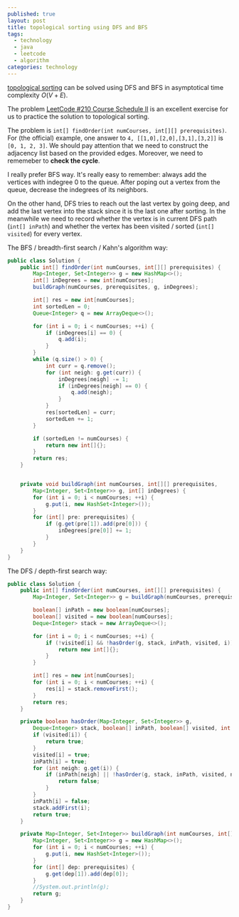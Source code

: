 ```yaml
---
published: true
layout: post
title: topological sorting using DFS and BFS
tags:
  - technology
  - java
  - leetcode
  - algorithm
categories: technology
---
```


[topological sorting](https://en.wikipedia.org/wiki/Topological_sorting) can be solved using DFS and BFS in asymptotical time complexity $O(V + E)$.

The problem [LeetCode #210 Course Schedule II](https://leetcode.com/problems/course-schedule-ii/) is an excellent exercise for us to practice the solution to topological sorting.

The problem is `int[] findOrder(int numCourses, int[][] prerequisites)`. For (the official) example, one answer to `4, [[1,0],[2,0],[3,1],[3,2]]` is `[0, 1, 2, 3]`. We should pay attention that we need to construct the adjacency list based on the provided edges. Moreover, we need to rememeber to **check the cycle**.

I really prefer BFS way. It's really easy to remember: always add the vertices with indegree 0 to the queue. After poping out a vertex from the queue, decrease the indegrees of its neighbors.

On the other hand, DFS tries to reach out the last vertex by going deep, and add the last vertex into the stack since it is the last one after sorting. In the meanwhile we need to record whether the vertex is in current DFS path (`int[] inPath`) and whether the vertex has been visited / sorted (`int[] visited`) for every vertex.

The BFS / breadth-first search / Kahn's algorithm way:

```java
public class Solution {
    public int[] findOrder(int numCourses, int[][] prerequisites) {
        Map<Integer, Set<Integer>> g = new HashMap<>();
        int[] inDegrees = new int[numCourses];
        buildGraph(numCourses, prerequisites, g, inDegrees);

        int[] res = new int[numCourses];
        int sortedLen = 0;
        Queue<Integer> q = new ArrayDeque<>();

        for (int i = 0; i < numCourses; ++i) {
            if (inDegrees[i] == 0) {
                q.add(i);
            }
        }
        while (q.size() > 0) {
            int curr = q.remove();
            for (int neigh: g.get(curr)) {
                inDegrees[neigh] -= 1;
                if (inDegrees[neigh] == 0) {
                    q.add(neigh);
                }
            }
            res[sortedLen] = curr;
            sortedLen += 1;
        }

        if (sortedLen != numCourses) {
            return new int[]{};
        }
        return res;
    }


    private void buildGraph(int numCourses, int[][] prerequisites,
        Map<Integer, Set<Integer>> g, int[] inDegrees) {
        for (int i = 0; i < numCourses; ++i) {
            g.put(i, new HashSet<Integer>());
        }
        for (int[] pre: prerequisites) {
            if (g.get(pre[1]).add(pre[0])) {
                inDegrees[pre[0]] += 1;
            }
        }
    }
}
```

The DFS / depth-first search way:

```java
public class Solution {
    public int[] findOrder(int numCourses, int[][] prerequisites) {
        Map<Integer, Set<Integer>> g = buildGraph(numCourses, prerequisites);

        boolean[] inPath = new boolean[numCourses];
        boolean[] visited = new boolean[numCourses];
        Deque<Integer> stack = new ArrayDeque<>();

        for (int i = 0; i < numCourses; ++i) {
            if (!visited[i] && !hasOrder(g, stack, inPath, visited, i)) {
                return new int[]{};
            }
        }

        int[] res = new int[numCourses];
        for (int i = 0; i < numCourses; ++i) {
            res[i] = stack.removeFirst();
        }
        return res;
    }

    private boolean hasOrder(Map<Integer, Set<Integer>> g,
        Deque<Integer> stack, boolean[] inPath, boolean[] visited, int i) {
        if (visited[i]) {
            return true;
        }
        visited[i] = true;
        inPath[i] = true;
        for (int neigh: g.get(i)) {
            if (inPath[neigh] || !hasOrder(g, stack, inPath, visited, neigh)) {
                return false;
            }
        }
        inPath[i] = false;
        stack.addFirst(i);
        return true;
    }

    private Map<Integer, Set<Integer>> buildGraph(int numCourses, int[][] prerequisites) {
        Map<Integer, Set<Integer>> g = new HashMap<>();
        for (int i = 0; i < numCourses; ++i) {
            g.put(i, new HashSet<Integer>());
        }
        for (int[] dep: prerequisites) {
            g.get(dep[1]).add(dep[0]);
        }
        //System.out.println(g);
        return g;
    }
}
```
